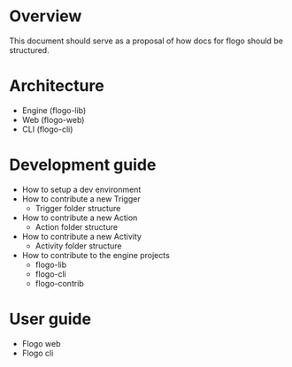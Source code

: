 # Overview
This document should serve as a proposal of how docs for flogo should be structured.

# Architecture
- Engine (flogo-lib)
- Web (flogo-web)
- CLI (flogo-cli)

# Development guide
- How to setup a dev environment
- How to contribute a new Trigger
	- Trigger folder structure
- How to contribute a new Action
	- Action folder structure
- How to contribute a new Activity
	- Activity folder structure
- How to contribute to the engine projects
	- flogo-lib
	- flogo-cli
	- flogo-contrib
	
# User guide
- Flogo web
- Flogo cli

